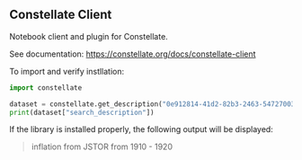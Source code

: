 ## Constellate Client

Notebook client and plugin for Constellate.

See documentation: https://constellate.org/docs/constellate-client

To import and verify instllation:
```python
import constellate

dataset = constellate.get_description("0e912814-41d2-82b3-2463-5472700303e3")
print(dataset["search_description"])
```

If the library is installed properly, the following output will be displayed:

>inflation from JSTOR from 1910 - 1920